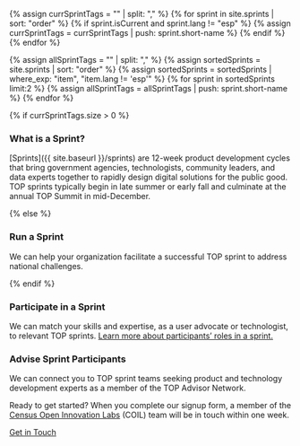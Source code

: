 
{% assign currSprintTags = "" | split: "," %}
{% for sprint in site.sprints | sort: "order" %}
  {% if sprint.isCurrent and sprint.lang != "esp" %}
    {% assign currSprintTags = currSprintTags | push: sprint.short-name %}
  {% endif %}
{% endfor %}

{% assign allSprintTags = "" | split: "," %}
{% assign sortedSprints = site.sprints | sort: "order" %}
{% assign sortedSprints = sortedSprints | where_exp: "item", "item.lang != 'esp'" %}
{% for sprint in sortedSprints limit:2 %}
  {% assign allSprintTags = allSprintTags | push: sprint.short-name %}
{% endfor %}

{% if currSprintTags.size > 0 %}
### What is a Sprint?
[Sprints]({{ site.baseurl }}/sprints) are 12-week product development cycles that bring government agencies, technologists, community leaders, and data experts together to rapidly design digital solutions for the public good. TOP sprints typically begin in late summer or early fall and culminate at the annual TOP Summit in mid-December.
<!---### [Join an Upcoming Sprint →]({{ site.baseurl }}/sprints)
We're getting ready to launch sprints focused on {% for tag in currSprintTags %}{% assign match = site.data.sprints | where: "short-tag", tag | first %}{% assign prefix = "" %}{% if forloop.last and currSprintTags.size >= 3 %}{% assign prefix = ", and " %}{% elsif forloop.index0 > 0 %}{% if currSprintTags.size == 2 %}{% assign prefix = " and " %}{% else %}{% assign prefix = ", " %}{% endif %}{% endif %}{% assign link = site.sprints | where: "short-name", tag | first %}{{ prefix }}[{{ match.Name }}]({{ link.url }}){% endfor %}. Learn more about the challenges we're addressing, and then [complete this form]({{ site.contacts.census-form}}) to express interest.-->
{% else %}
### Run a Sprint
We can help your organization facilitate a successful TOP sprint to address national challenges.
<!---We recently launched sprints focused on {% for tag in allSprintTags %}{% assign match = site.data.sprints | where: "short-tag", tag | first %}{% assign prefix = "" %}{% if forloop.last and allSprintTags.size >= 3 %}{% assign prefix = ", and " %}{% elsif forloop.index0 > 0 %}{% if allSprintTags.size == 2 %}{% assign prefix = " and " %}{% else %}{% assign prefix = ", " %}{% endif %}{% endif %}{% assign link = site.sprints | where: "short-name", tag | first %}{{ prefix }}[{{ match.Name }}]({{ link.url }}){% endfor %}, and we're always getting more sprints ready.-->

{% endif %}

### Participate in a Sprint
We can match your skills and expertise, as a user advocate or technologist, to relevant TOP sprints. 
[Learn more about participants’ roles in a sprint.]({{site.baseurl}}/our-process/#roles) 

### Advise Sprint Participants
We can connect you to TOP sprint teams seeking product and technology development experts as a member of the TOP Advisor Network.

Ready to get started? When you complete our signup form, a member of the [Census Open Innovation Labs](https://coil.census.gov/) (COIL) team will be in touch within one week.

<a class="site-button usa-button usa-button--big usa-button--secondary" href="{{ www.census.gov/forms/contact-top.html }}">
  Get in Touch
</a>
